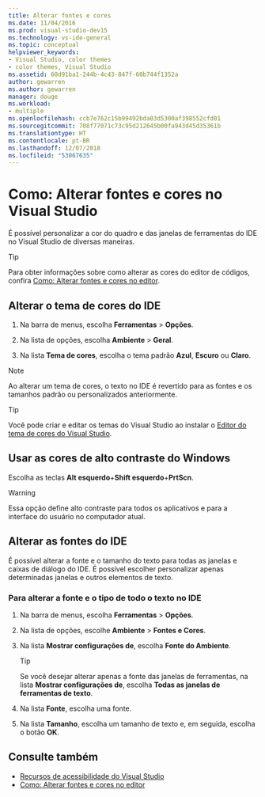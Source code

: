 ```yaml
---
title: Alterar fontes e cores
ms.date: 11/04/2016
ms.prod: visual-studio-dev15
ms.technology: vs-ide-general
ms.topic: conceptual
helpviewer_keywords:
- Visual Studio, color themes
- color themes, Visual Studio
ms.assetid: 60d91ba1-244b-4c43-847f-60b744f1352a
author: gewarren
ms.author: gewarren
manager: douge
ms.workload:
- multiple
ms.openlocfilehash: ccb7e762c15b99492bda03d5300af398552cfd01
ms.sourcegitcommit: 708f77071c73c95d212645b00fa943d45d35361b
ms.translationtype: HT
ms.contentlocale: pt-BR
ms.lasthandoff: 12/07/2018
ms.locfileid: "53067635"
---
```

# <a name="how-to-change-fonts-and-colors-in-visual-studio"></a>Como: Alterar fontes e cores no Visual Studio

É possível personalizar a cor do quadro e das janelas de ferramentas do IDE no Visual Studio de diversas maneiras.

> [!TIP]
> Para obter informações sobre como alterar as cores do editor de códigos, confira [Como: Alterar fontes e cores no editor](../ide/reference/how-to-change-fonts-and-colors-in-the-editor.md).

## <a name="change-the-color-theme-of-the-ide"></a>Alterar o tema de cores do IDE

1. Na barra de menus, escolha **Ferramentas** > **Opções**.

1. Na lista de opções, escolha **Ambiente** > **Geral**.

1. Na lista **Tema de cores**, escolha o tema padrão **Azul**, **Escuro** ou **Claro**.

> [!NOTE]
> Ao alterar um tema de cores, o texto no IDE é revertido para as fontes e os tamanhos padrão ou personalizados anteriormente.

> [!TIP]
> Você pode criar e editar os temas do Visual Studio ao instalar o [Editor do tema de cores do Visual Studio](https://marketplace.visualstudio.com/items?itemName=VisualStudioPlatformTeam.VisualStudio2017ColorThemeEditor).

## <a name="use-windows-high-contrast-colors"></a>Usar as cores de alto contraste do Windows

Escolha as teclas **Alt esquerdo**+**Shift esquerdo**+**PrtScn**.

> [!WARNING]
> Essa opção define alto contraste para todos os aplicativos e para a interface do usuário no computador atual.

## <a name="change-ide-fonts"></a>Alterar as fontes do IDE

É possível alterar a fonte e o tamanho do texto para todas as janelas e caixas de diálogo do IDE. É possível escolher personalizar apenas determinadas janelas e outros elementos de texto.

### <a name="to-change-the-font-and-size-of-all-text-in-the-ide"></a>Para alterar a fonte e o tipo de todo o texto no IDE

1. Na barra de menus, escolha **Ferramentas** > **Opções**.

1. Na lista de opções, escolhe **Ambiente** > **Fontes e Cores**.

1. Na lista **Mostrar configurações de**, escolha **Fonte do Ambiente**.

    > [!TIP]
    > Se você desejar alterar apenas a fonte das janelas de ferramentas, na lista **Mostrar configurações de**, escolha **Todas as janelas de ferramentas de texto**.

1. Na lista **Fonte**, escolha uma fonte.

1. Na lista **Tamanho**, escolha um tamanho de texto e, em seguida, escolha o botão **OK**.

## <a name="see-also"></a>Consulte também

- [Recursos de acessibilidade do Visual Studio](../ide/reference/accessibility-features-of-visual-studio.md)
- [Como: Alterar fontes e cores no editor](../ide/reference/how-to-change-fonts-and-colors-in-the-editor.md)
